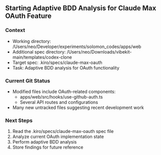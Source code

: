 ## Starting Adaptive BDD Analysis for Claude Max OAuth Feature

### Context
- Working directory: /Users/neo/Developer/experiments/solomon_codes/apps/web
- Additional spec directory: /Users/neo/Downloads/vibekit-main/templates/codex-clone
- Target spec: .kiro/specs/claude-max-oauth
- Task: Adaptive BDD analysis for OAuth functionality

### Current Git Status
- Modified files include OAuth-related components:
  - apps/web/src/hooks/use-github-auth.ts
  - Several API routes and configurations
- Many new untracked files suggesting recent development work

### Next Steps
1. Read the .kiro/specs/claude-max-oauth spec file
2. Analyze current OAuth implementation state
3. Perform adaptive BDD analysis
4. Store findings for future reference